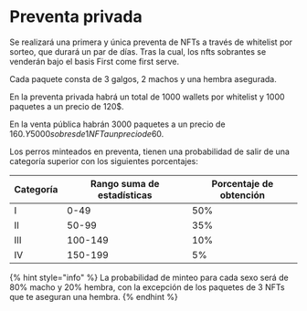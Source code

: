 # Preventa privada

Se realizará una primera y única preventa de NFTs a través de whitelist por sorteo, que durará un par de días. Tras la cual, los nfts sobrantes se venderán bajo el basis First come first serve.

Cada paquete consta de 3 galgos, 2 machos y una hembra asegurada.

En la preventa privada habrá un total de 1000 wallets por whitelist y 1000 paquetes a un precio de 120$.

En la venta pública habrán 3000 paquetes a un precio de 160$. Y 5000 sobres de 1 NFT a un precio de 60$.

Los perros minteados en preventa, tienen una probabilidad de salir de una categoría superior con los siguientes porcentajes:

| Categoría | Rango suma de estadísticas | Porcentaje de obtención |
| --------- | -------------------------- | ----------------------- |
| I         | 0-49                       | 50%                     |
| II        | 50-99                      | 35%                     |
| III       | 100-149                    | 10%                     |
| IV        | 150-199                    | 5%                      |

{% hint style="info" %}
La probabilidad de minteo para cada sexo será de 80% macho y 20% hembra, con la excepción de los paquetes de 3 NFTs que te aseguran una hembra.
{% endhint %}
